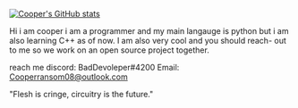 [![Cooper's GitHub stats](https://github-readme-stats.vercel.app/api?username=itzCozi&theme=dracula)](https://github.com/anuraghazra/github-readme-stats)

Hi i am cooper i am a programmer and my main langauge is python but i am also learning C++ as of now. I am also very cool and you should reach-
out to me so we work on an open source project together.

reach me discord: BadDevoleper#4200
Email: Cooperransom08@outlook.com

"Flesh is cringe, circuitry is the future." 
